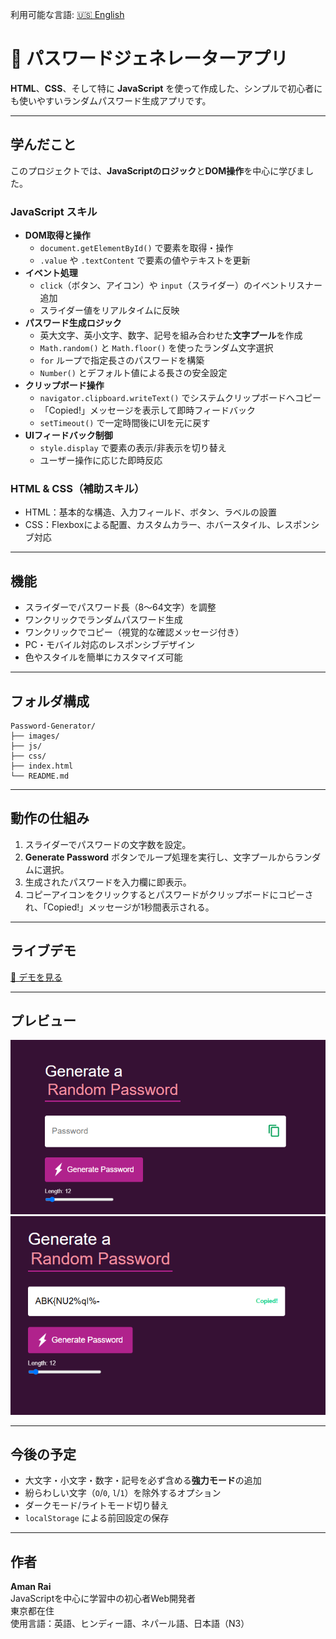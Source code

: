 利用可能な言語: [🇺🇸 English](README.md)

# 🔐 パスワードジェネレーターアプリ

**HTML**、**CSS**、そして特に **JavaScript** を使って作成した、シンプルで初心者にも使いやすいランダムパスワード生成アプリです。

---

## 学んだこと

このプロジェクトでは、**JavaScriptのロジック**と**DOM操作**を中心に学びました。

### JavaScript スキル
- **DOM取得と操作**
  - `document.getElementById()` で要素を取得・操作
  - `.value` や `.textContent` で要素の値やテキストを更新
- **イベント処理**
  - `click`（ボタン、アイコン）や `input`（スライダー）のイベントリスナー追加
  - スライダー値をリアルタイムに反映
- **パスワード生成ロジック**
  - 英大文字、英小文字、数字、記号を組み合わせた**文字プール**を作成
  - `Math.random()` と `Math.floor()` を使ったランダム文字選択
  - `for` ループで指定長さのパスワードを構築
  - `Number()` とデフォルト値による長さの安全設定
- **クリップボード操作**
  - `navigator.clipboard.writeText()` でシステムクリップボードへコピー
  - 「Copied!」メッセージを表示して即時フィードバック
  - `setTimeout()` で一定時間後にUIを元に戻す
- **UIフィードバック制御**
  - `style.display` で要素の表示/非表示を切り替え
  - ユーザー操作に応じた即時反応

### HTML & CSS（補助スキル）
- HTML：基本的な構造、入力フィールド、ボタン、ラベルの設置
- CSS：Flexboxによる配置、カスタムカラー、ホバースタイル、レスポンシブ対応

---

## 機能

- スライダーでパスワード長（8〜64文字）を調整
- ワンクリックでランダムパスワード生成
- ワンクリックでコピー（視覚的な確認メッセージ付き）
- PC・モバイル対応のレスポンシブデザイン
- 色やスタイルを簡単にカスタマイズ可能

---

## フォルダ構成

```
Password-Generator/
├── images/
├── js/
├── css/
├── index.html
└── README.md
```

---

## 動作の仕組み

1. スライダーでパスワードの文字数を設定。
2. **Generate Password** ボタンでループ処理を実行し、文字プールからランダムに選択。
3. 生成されたパスワードを入力欄に即表示。
4. コピーアイコンをクリックするとパスワードがクリップボードにコピーされ、「Copied!」メッセージが1秒間表示される。

---

## ライブデモ

[🔗 デモを見る](https://passwordgenerator1630.netlify.app)

---

## プレビュー

![App Screenshot 1](images/screenshot1.png)
![App Screenshot 2](images/screenshot2.png)

---

## 今後の予定

- 大文字・小文字・数字・記号を必ず含める**強力モード**の追加
- 紛らわしい文字（`O`/`0`, `l`/`1`）を除外するオプション
- ダークモード/ライトモード切り替え
- `localStorage` による前回設定の保存

---

## 作者

**Aman Rai**  
JavaScriptを中心に学習中の初心者Web開発者  
東京都在住  
使用言語：英語、ヒンディー語、ネパール語、日本語（N3）
